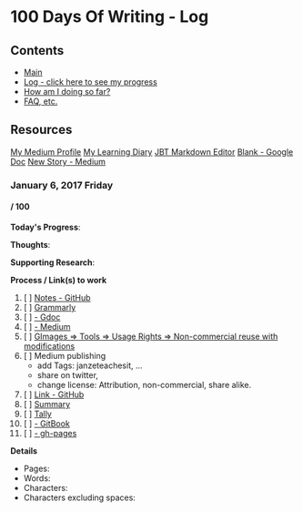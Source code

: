 # 100 Days Of Writing - Log

## Contents
* [Main](readme.md)
* [Log - click here to see my progress](log.md)
* [How am I doing so far?](tally.md)
* [FAQ, etc.](https://github.com/janzeteachesit/100-days-of-writing/wiki) 

## Resources
[My Medium Profile](https://medium.com/@janzeteachesit)
[My Learning Diary](https://janzeteachesit.github.io/Learning-Diary/)
[JBT Markdown Editor](http://jbt.github.io/markdown-editor/)
[Blank  - Google Doc](https://drive.google.com/open?id=12HMHbp8NEsiuH6AIHkAd4ZdGApVBny8XSR5UNnhTOGE)
[New Story - Medium](https://medium.com/new-story)

### January 6, 2017 Friday

#### / 100

**Today's Progress**: 

**Thoughts**: 

**Supporting Research**:

**Process / Link(s) to work**
1. [ ] [Notes - GitHub](template.md)
2. [ ] [Grammarly](https://app.grammarly.com/)
3. [ ] [ - Gdoc](https://drive.google.com/open?id=12HMHbp8NEsiuH6AIHkAd4ZdGApVBny8XSR5UNnhTOGE)
4. [ ] [ - Medium](https://medium.com/new-story)
5. [ ] [GImages => Tools => Usage Rights => Non-commercial reuse with modifications](https://www.google.ca/search?site=&tbm=isch&source=hp&biw=1050&bih=1535&q=writing&oq=writing&gs_l=img.3..35i39k1j0l9.3740.4602.0.5147.8.8.0.0.0.0.51.309.7.7.0....0...1.1.64.img..1.7.305.0.uKI6HM6QkmA#q=writing&tbs=sur:fm&tbm=isch)
6. [ ] Medium publishing
    - add Tags: janzeteachesit, …
    - share on twitter,
    - change license: Attribution, non-commercial, share alike.
7. [ ] [Link - GitHub](100.md)
8. [ ] [Summary](../SUMMARY.md)
9. [ ] [Tally](tally.md)
10. [ ] [ - GitBook]()
11. [ ] [ - gh-pages]()

**Details**

* Pages:
* Words:
* Characters:	
* Characters excluding spaces:

<!--
* [Blank  - Google Doc](https://drive.google.com/open?id=12HMHbp8NEsiuH6AIHkAd4ZdGApVBny8XSR5UNnhTOGE)
* [New Story - Medium](https://medium.com/new-story)
- [ ] 
* []()
-->

